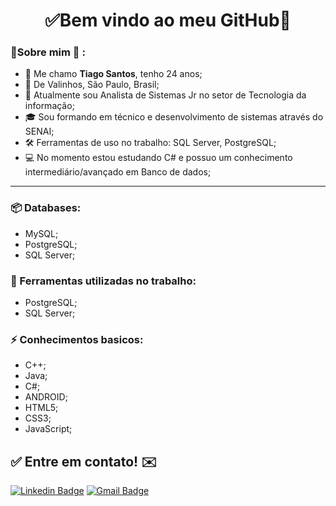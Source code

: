 <h1 align="center"> 
	✅Bem vindo ao meu GitHub🚀
</h1>

### 👦Sobre mim :seedling: : 
- 👋 Me chamo **Tiago Santos**, tenho 24 anos;
- 📌  De Valinhos, São Paulo, Brasil;
- 💼 Atualmente sou Analista de Sistemas Jr no setor de Tecnologia da informação;
- 🎓 Sou formando em técnico e desenvolvimento de sistemas através do SENAI;
- 🛠️ Ferramentas de uso no trabalho: SQL Server, PostgreSQL;
- 💻 No momento estou estudando C# e possuo um conhecimento intermediário/avançado em Banco de dados;

<hr>


### 📦 Databases:
- MySQL;
- PostgreSQL;
- SQL Server;


### 🧰 Ferramentas utilizadas no trabalho:
- PostgreSQL;
- SQL Server;


### ⚡ Conhecimentos basicos:
- C++;
- Java;
- C#;
- ANDROID;
- HTML5;
- CSS3;
- JavaScript;

## ✅ Entre em contato! ✉️

[![Linkedin Badge](https://img.shields.io/badge/-LinkedIn-blue?style=flat-square&logo=Linkedin&logoColor=white&link=https://linkedin.com/in/tiagosantos-)](https://www.linkedin.com/in/tiagosantos-/)
 [![Gmail Badge](https://img.shields.io/badge/-thiagosantos0016@gmail.com-c14438?style=flat-square&logo=Gmail&logoColor=white&link=mailto:thiagosantos0016@gmail.com)](mailto:thiagosantos0016@gmail.com)


